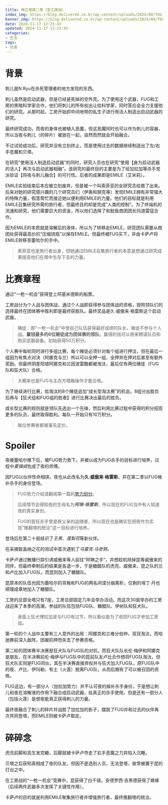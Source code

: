 ```yaml
---
title: 神之塔第二季（至工房战）
index_img: https://blog.delivered.co.kr/wp-content/uploads/2024/09/TOG-featured.jpg
banner_img: https://blog.delivered.co.kr/wp-content/uploads/2024/09/TOG-featured.jpg
date: 2024-11-17 13:23:43
updated: 2024-11-17 13:23:43
categories:
- 生活
tags:
- 动漫
---
```


# 背景

刺儿是N Ryu在杀死管理者的地方发现的东西。

刺儿虽然是启动武器，但是已经是死掉的空外壳。为了使用这个武器，FUG和工房的黑暗科学家合作，他们将刺儿的所有权出让给科学家，同时答应会全力支援他们的研究。从那时起，工房开始抓中间地带的私生子进行用活人制造出启动武器的研究。

最终研究成功，而夜的身体也被植入恶魔，但这恶魔同时也可以作为刺儿的容器，所以当夜与刺儿（的碎片）被放在一起，自然而然就会开始融合。

不过试验成功后，研究并没有立刻终止，而是使用过去的数据继续制造出了左/右手恶魔和贝塔。

在研究“使用活人制造启动武器”的同时，研究人员也在研究“使用【身为启动武器的活人】再次与启动武器相融”。该研究的最终目的主要是为了给加拉加等杀手党派验证【将夜与刺儿融合】的可行性。后者的成果即是EMILE（艾米莉）。

EMILE实验结束后本应被立刻废弃，但是被一个叫索菲亚的女研究员给救了出来。后来对她的研究感兴趣的几个研究员们（伊奥和朋克等）发现EMILE拥有非常强大的特殊力量，假意帮忙而接近她以便利用EMILE的力量。他们的目标就是利用EMILE召集研究所需的旅行者，但最终目的却是完成“人类的控制”。为了终端机的流通和研究，他们需要巨大的资金，所以他们选择了和鲶鱼商团团长玛道雷寇合作。

因为EMILE的本质就是溶解后的液体，所以为了转移走EMILE，研究团队需要从商团处获得最高价的“压缩烧瓶”以保存EMILE。但最终被FUG买下，并由卡萨卢将EMILE转移至蕾哈尔的手中。

> 索菲亚也是旅行者出身，但她通过EMILE召集旅行者的本意是想通过研究成果提高他们在塔中生存下去的力量。

# 比赛章程

通过“一枪一机会”获得登上阿基米德斯的船票。

工房战分为个人战与团体战，通过个人战即获得参与团体战的资格，按照领队们的选择最终在团体赛中胜利即是最终获胜队。最终奖品是久·威傲来·格雷斯这个启动武器。

> 赌徒：即“一枪一机会”中使自己队伍获得最好成绩的队长，赌徒不参与个人战。**赢钱最多的6位赌徒成为团体赛的领队**。赢得的钱可以用来聘请队员和购买武器装备。初始获得50万积分。

个人赛中每轮同时进行多组比赛，每个赌徒必须针对每个组进行押注，但在最后一组因为有焦点对决（阿娜克与兰）所以可以全押一组，全押并在押对后甚至有额外奖励。但最终阴差阳错阿娜克和兰因波雷酷都被淘汰，最后仅有两位赌徒（FUG队和狂犬队）合格。

> 大概率也是FUG与主办方暗箱操作才能合格。

为了继续进行比赛，给淘汰的8个赌徒追加“成长型淘汰赛”的机会。8组分出胜负后再与【狂犬组和FUG组的胜者】进行比赛决出最后的胜负。

成长型比赛的规则就是领队先选出一个先锋，然后利用比赛过程中获得的积分招揽更多的队员，最终取得胜利。每队一开始只有10万积分。

> 每位参赛者都被事先定价。

# Spoiler

夜被蕾哈尔推下后，被FUG势力救下。并被以成为FUG杀手的目标进行培养，过程中*夏镇成*也成了夜的师傅。

因FUG以伙伴性命相挟，夜也从此改名为**久·威傲来·格雷斯**，并在第二季以FUG候补杀手的身份登场。

> FUG势力介绍请翻阅第一篇的[势力划分]()。
>
> 后续情节会得知夜的生母名为***阿琳·格雷斯***，所以现在的FUG当中有人知道夜的真实身份。
>
> FUG的首任杀手曾是夜父亲的追随者，所以现在也是确实在把夜作为实现“推翻塔的统治”这一目标进行培养。

登场后在第二十层结识了*王男*、*莲梨花*等新伙伴。

在采摘智盖纳之花的测试中首次遇到了*乌雷克·马奇努。*

卡萨卢通过散播行踪引诱威傲来等人前往“阿琳之手”，并想趁机除掉昆等威傲来的同伴，但最终牵制后的结果是各退一步，于是糖醋队的虎亮、威傲来，昆之队的兰和卢比加入FUG队，而昆则加入了糖醋队。

昆原本的队伍也因为蕾哈尔的背叛和FUG的两名间谍分崩离析，仅剩的埃丁·丹也顺理成章地加入了糖醋队。


工房的总部全塔只有7座，工房总部固定几年会举办活动。而这次30层举办的工房战迎来了本季的高潮，参战的队伍包括FUG队、糖醋队、伊树队和狂犬队。

> 表面上狂犬博拉加波与FUG有过节，所以看似是为了收拾FUG才参加工房战。

第一轮的个人战中主要有三人意外的出局：阿娜克和兰难分伯仲，双双淘汰，而哈驰赛前深入敌阵，因被扣押而失去了参赛资格。

第二轮的团体赛半决赛是狂犬队与FUG队的对抗，而狂犬队队长伦·梅伊和阿娜克是朋友，在半决赛前伦·梅伊与FUG队中的昆前队友卢比合作想将FUG队淘汰，但狂犬队实则是FUG同伙，其在半决赛直接弃权并与狂犬加入FUG队，原FUG队中的夜、卢比、伊玛勒、有土（火莲）脱离FUG队，从而后期有了可以被召回的资格。

FUG这边，有一部分人（加拉加势力）并不认可夜的候补杀手身份，于是想让刺儿和夜在溶解液的作用下融合成启动武器，给真正的杀手使用。但是还有一部分人（包括火莲）是想夜能真正获得刺儿的力量。

最终夜融合了刺儿的碎片并战胜了加拉加的影子，摆脱了FUG并和过去的伙伴再次共同登塔，而EMILE则被卡萨卢取走。

# 碎碎念

虎亮前脚和高生发完糖，后脚就被卡萨卢夺走了右手恶魔之力并陷入沉睡。

贝塔之后获知真相成了夜的队友，但因不是选别人员，无法登塔，故常被置于昆的灯台之中。

在工房战的“一枪一机会”竞赛中，昆获得了白千镜，安德罗西·吉黑德获得了蜂蜂（后续两件武器多次发挥了关键性作用）。

卡萨卢的目的就是利用EMILE聚集旅行者并增强旅行者，最终推翻塔的统治。

